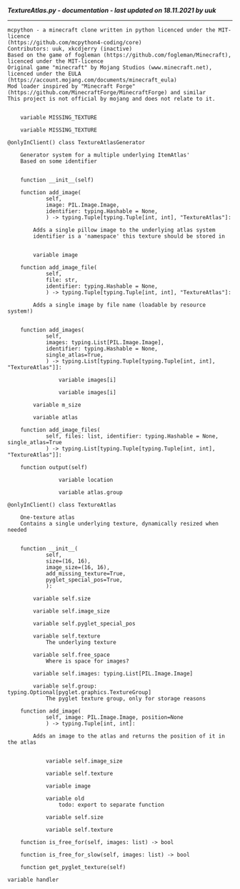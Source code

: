 ***TextureAtlas.py - documentation - last updated on 18.11.2021 by uuk***
___

    mcpython - a minecraft clone written in python licenced under the MIT-licence 
    (https://github.com/mcpython4-coding/core)
    Contributors: uuk, xkcdjerry (inactive)
    Based on the game of fogleman (https://github.com/fogleman/Minecraft), licenced under the MIT-licence
    Original game "minecraft" by Mojang Studios (www.minecraft.net), licenced under the EULA
    (https://account.mojang.com/documents/minecraft_eula)
    Mod loader inspired by "Minecraft Forge" (https://github.com/MinecraftForge/MinecraftForge) and similar
    This project is not official by mojang and does not relate to it.


        variable MISSING_TEXTURE

        variable MISSING_TEXTURE

    @onlyInClient() class TextureAtlasGenerator
        
        Generator system for a multiple underlying ItemAtlas'
        Based on some identifier


        function __init__(self)

        function add_image(
                self,
                image: PIL.Image.Image,
                identifier: typing.Hashable = None,
                ) -> typing.Tuple[typing.Tuple[int, int], "TextureAtlas"]:
            
            Adds a single pillow image to the underlying atlas system
            identifier is a 'namespace' this texture should be stored in


            variable image

        function add_image_file(
                self,
                file: str,
                identifier: typing.Hashable = None,
                ) -> typing.Tuple[typing.Tuple[int, int], "TextureAtlas"]:
            
            Adds a single image by file name (loadable by resource system!)


        function add_images(
                self,
                images: typing.List[PIL.Image.Image],
                identifier: typing.Hashable = None,
                single_atlas=True,
                ) -> typing.List[typing.Tuple[typing.Tuple[int, int], "TextureAtlas"]]:

                    variable images[i]

                    variable images[i]

            variable m_size

            variable atlas

        function add_image_files(
                self, files: list, identifier: typing.Hashable = None, single_atlas=True
                ) -> typing.List[typing.Tuple[typing.Tuple[int, int], "TextureAtlas"]]:

        function output(self)

                    variable location

                    variable atlas.group

    @onlyInClient() class TextureAtlas
        
        One-texture atlas
        Contains a single underlying texture, dynamically resized when needed


        function __init__(
                self,
                size=(16, 16),
                image_size=(16, 16),
                add_missing_texture=True,
                pyglet_special_pos=True,
                ):

            variable self.size

            variable self.image_size

            variable self.pyglet_special_pos

            variable self.texture
                The underlying texture

            variable self.free_space
                Where is space for images?

            variable self.images: typing.List[PIL.Image.Image]

            variable self.group: typing.Optional[pyglet.graphics.TextureGroup]
                The pyglet texture group, only for storage reasons

        function add_image(
                self, image: PIL.Image.Image, position=None
                ) -> typing.Tuple[int, int]:
            
            Adds an image to the atlas and returns the position of it in the atlas


                variable self.image_size

                variable self.texture

                variable image

                variable old
                    todo: export to separate function

                variable self.size

                variable self.texture

        function is_free_for(self, images: list) -> bool

        function is_free_for_slow(self, images: list) -> bool

        function get_pyglet_texture(self)

    variable handler